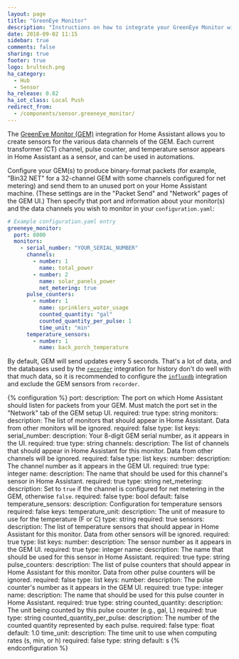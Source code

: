 ```yaml
---
layout: page
title: "GreenEye Monitor"
description: "Instructions on how to integrate your GreenEye Monitor within Home Assistant."
date: 2018-09-02 11:15
sidebar: true
comments: false
sharing: true
footer: true
logo: brultech.png
ha_category:
  - Hub
  - Sensor
ha_release: 0.82
ha_iot_class: Local Push
redirect_from:
  - /components/sensor.greeneye_monitor/
---
```


The [GreenEye Monitor (GEM)](http://www.brultech.com/greeneye/) integration for Home Assistant allows you to create sensors for the various data channels of the GEM. Each current transformer (CT) channel, pulse counter, and temperature sensor appears in Home Assistant as a sensor, and can be used in automations.

Configure your GEM(s) to produce binary-format packets (for example, "Bin32 NET" for a 32-channel GEM with some channels configured for net metering) and send them to an unused port on your Home Assistant machine. (These settings are in the "Packet Send" and "Network" pages of the GEM UI.) Then specify that port and information about your monitor(s) and the data channels you wish to monitor in your `configuration.yaml`:

```yaml
# Example configuration.yaml entry
greeneye_monitor:
  port: 8000
  monitors:
    - serial_number: "YOUR_SERIAL_NUMBER"
      channels:
        - number: 1
          name: total_power
        - number: 2
          name: solar_panels_power
          net_metering: true
      pulse_counters:
        - number: 1
          name: sprinklers_water_usage
          counted_quantity: "gal"
          counted_quantity_per_pulse: 1
          time_unit: "min"
      temperature_sensors:
        - number: 1
          name: back_porch_temperature
```

By default, GEM will send updates every 5 seconds. That's a lot of data, and the databases used by the [`recorder`](/components/recorder) integration for history don't do well with that much data, so it is recommended to configure the [`influxdb`](/components/influxdb) integration and exclude the GEM sensors from `recorder`.

{% configuration %}
port:
  description: The port on which Home Assistant should listen for packets from your GEM. Must match the port set in the "Network" tab of the GEM setup UI.
  required: true
  type: string
monitors:
  description: The list of monitors that should appear in Home Assistant. Data from other monitors will be ignored.
  required: false
  type: list
  keys:
    serial_number:
      description: Your 8-digit GEM serial number, as it appears in the UI.
      required: true
      type: string
    channels:
      description: The list of channels that should appear in Home Assistant for this monitor. Data from other channels will be ignored.
      required: false
      type: list
      keys:
        number:
          description: The channel number as it appears in the GEM UI.
          required: true
          type: integer
        name:
          description: The name that should be used for this channel's sensor in Home Assistant.
          required: true
          type: string
        net_metering:
          description: Set to `true` if the channel is configured for net metering in the GEM, otherwise `false`.
          required: false
          type: bool
          default: false
    temperature_sensors:
      description: Configuration for temperature sensors
      required: false
      keys:
        temperature_unit:
          description: The unit of measure to use for the temperature (F or C)
          type: string
          required: true
        sensors:
          description: The list of temperature sensors that should appear in Home Assistant for this monitor. Data from other sensors will be ignored.
          required: true
          type: list
          keys:
            number:
              description: The sensor number as it appears in the GEM UI.
              required: true
              type: integer
            name:
              description: The name that should be used for this sensor in Home Assistant.
              required: true
              type: string
    pulse_counters:
      description: The list of pulse counters that should appear in Home Assistant for this monitor. Data from other pulse counters will be ignored.
      required: false
      type: list
      keys:
        number:
          description: The pulse counter's number as it appears in the GEM UI.
          required: true
          type: integer
        name:
          description: The name that should be used for this pulse counter in Home Assistant.
          required: true
          type: string
        counted_quantity:
          description: The unit being counted by this pulse counter (e.g., gal, L)
          required: true
          type: string
        counted_quantity_per_pulse:
          description: The number of the counted quantity represented by each pulse.
          required: false
          type: float
          default: 1.0
        time_unit:
          description: The time unit to use when computing rates (s, min, or h)
          required: false
          type: string
          default: s
{% endconfiguration %}
